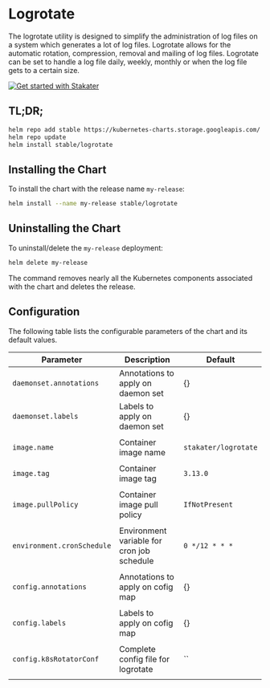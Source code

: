 # Logrotate

The logrotate utility is designed to simplify the administration of log files on a system which generates a lot of log files. Logrotate allows for the automatic rotation, compression, removal and mailing of log files. Logrotate can be set to handle a log file daily, weekly, monthly or when the log file gets to a certain size.

[![Get started with Stakater](https://stakater.github.io/README/stakater-github-banner.png)](https://stakater.com)

## TL;DR;

```bash
helm repo add stable https://kubernetes-charts.storage.googleapis.com/
helm repo update
helm install stable/logrotate
```

## Installing the Chart

To install the chart with the release name `my-release`:

```bash
helm install --name my-release stable/logrotate
```

## Uninstalling the Chart

To uninstall/delete the `my-release` deployment:

```bash
helm delete my-release
```

The command removes nearly all the Kubernetes components associated with the
chart and deletes the release.

## Configuration

The following table lists the configurable parameters of the chart and its default values.

|              Parameter      |                    Description                     |                     Default                      |
| --------------------------- | -------------------------------------------------- | ------------------------------------------------ |
| `daemonset.annotations`                  | Annotations to apply on daemon set                      | {}                                      |
| `daemonset.labels`                       | Labels to apply on daemon set                           | {}
            |
| `image.name`                             | Container image name                                    | `stakater/logrotate`        
            |
| `image.tag`                              | Container image tag                                     | `3.13.0`       
            |
| `image.pullPolicy`                       | Container image pull policy                             | `IfNotPresent`       
            |
| `environment.cronSchedule`               | Environment variable for cron job schedule              | `0 */12 * * *`       
            |
| `config.annotations`                     | Annotations to apply on cofig map                       | {}       
            |
| `config.labels`                          | Labels to apply on cofig map                            | {}       
            |
| `config.k8sRotatorConf`                  | Complete config file for logrotate                      | ``     
            |
